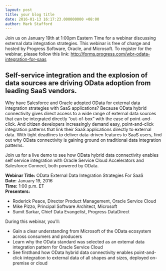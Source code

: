 ```yaml
---
layout: post
title: your blog title
date: 2016-01-13 16:17:23.000000000 +08:00
author: Mark Stafford
---
```


Join us on January 19th at 1:00pm Eastern Time for a webinar discussing external data integration strategies. This webinar is free of charge and hosted by Progress Software, Oracle, and Microsoft. To register for the webinar, please follow this link: http://forms.progress.com/wbr-odata-integration-for-saas

## Self-service integration and the explosion of data sources are driving OData adoption from leading SaaS vendors.

Why have Salesforce and Oracle adopted OData for external data integration strategies with SaaS applications? Because OData hybrid connectivity gives direct access to a wide range of external data sources that can be integrated directly “out-of-box” with the ease of point-and-click. And citizen developers increasingly demand easy, point-and-click integration patterns that link their SaaS applications directly to external data. With tight deadlines to deliver data-driven features to SaaS users, find out why OData connectivity is gaining ground on traditional data integration patterns.

Join us for a live demo to see how OData hybrid data connectivity enables self service integration with Oracle Service Cloud Accelerators and Salesforce Connect, both powered by OData.

**Webinar Title:** OData External Data Integration Strategies For SaaS<br/>
**Date:** January 19, 2016<br/>
**Time:** 1:00 p.m. ET<br/>
**Presenters:**
- Roderick Peace, Director Product Management, Oracle Service Cloud
- Mike Pizzo, Principal Software Architect, Microsoft
- Sumit Sarkar, Chief Data Evangelist, Progress DataDirect

During this webinar, you'll:
- Gain a clear understanding from Microsoft of the OData ecosystem across consumers and producers
- Learn why the OData standard was selected as an external data integration pattern for Oracle Service Cloud
- See firsthand how OData hybrid data connectivity enables point-and-click integration to external data of all shapes and sizes, deployed on-premise or cloud
